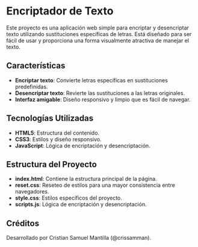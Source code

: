 # Encriptador de Texto

Este proyecto es una aplicación web simple para encriptar y desencriptar texto utilizando sustituciones específicas de letras. Está diseñado para ser fácil de usar y proporciona una forma visualmente atractiva de manejar el texto.

## Características

- **Encriptar texto**: Convierte letras específicas en sustituciones predefinidas.
- **Desencriptar texto**: Revierte las sustituciones a las letras originales.
- **Interfaz amigable**: Diseño responsivo y limpio que es fácil de navegar.

## Tecnologías Utilizadas

- **HTML5**: Estructura del contenido.
- **CSS3**: Estilos y diseño responsivo.
- **JavaScript**: Lógica de encriptación y desencriptación.

## Estructura del Proyecto

- **index.html**: Contiene la estructura principal de la página.
- **reset.css**: Reseteo de estilos para una mayor consistencia entre navegadores.
- **style.css**: Estilos específicos del proyecto.
- **scripts.js**: Lógica de encriptación y desencriptación.

## Créditos

Desarrollado por Cristian Samuel Mantilla (@crissamman).
